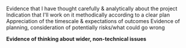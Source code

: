 

Evidence that I have thought carefully & analytically about the project
Indication that I'll work on it methodically according to a clear plan
Appreciation of the timescale & expectations of outcomes
Evidence of planning, consideration of potentially risks/what could go wrong

**Evidence of thinking about wider, non-technical issues**
